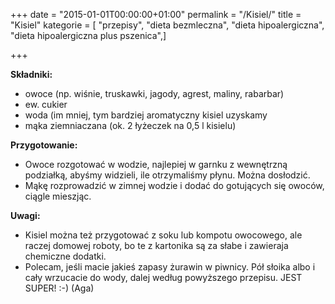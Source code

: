 +++
date = "2015-01-01T00:00:00+01:00"
permalink = "/Kisiel/"
title = "Kisiel"
kategorie = [ "przepisy", "dieta bezmleczna", "dieta hipoalergiczna", "dieta hipoalergiczna plus pszenica",]

+++

**Składniki:**

-   owoce (np. wiśnie, truskawki, jagody, agrest, maliny, rabarbar)
-   ew. cukier
-   woda (im mniej, tym bardziej aromatyczny kisiel uzyskamy
-   mąka ziemniaczana (ok. 2 łyżeczek na 0,5 l kisielu)

**Przygotowanie:**

-   Owoce rozgotować w wodzie, najlepiej w garnku z wewnętrzną podziałką, abyśmy widzieli, ile otrzymaliśmy płynu. Można dosłodzić.
-   Mąkę rozprowadzić w zimnej wodzie i dodać do gotujących się owoców, ciągle mieszjąc.

**Uwagi:**

-   Kisiel można też przygotować z soku lub kompotu owocowego, ale raczej domowej roboty, bo te z kartonika są za słabe i zawieraja chemiczne dodatki.
-   Polecam, jeśli macie jakieś zapasy żurawin w piwnicy. Pół słoika albo i cały wrzucacie do wody, dalej według powyższego przepisu. JEST SUPER! :-) (Aga)
